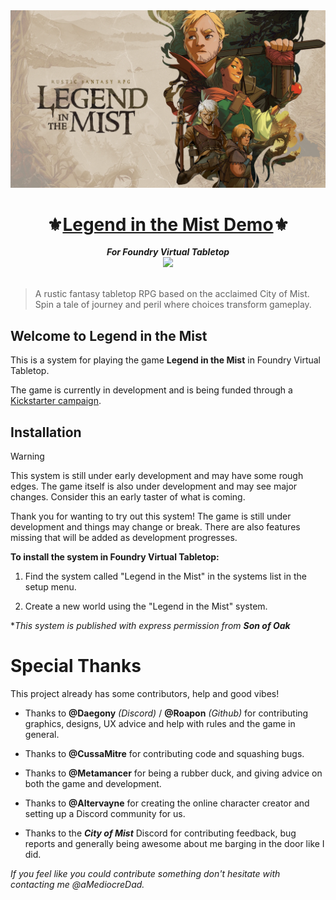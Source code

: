 <div align="center"><img src="./assets/media/litm_splash.webp" /></div>
<h1 align="center">⚜️<a href="https://www.kickstarter.com/projects/sonofoak/legend-in-the-mist-rpg" rel="noreferrer" target="_blank">Legend in the Mist Demo</a>⚜</h1>
<div align="center"><strong><em>For Foundry Virtual Tabletop</em></strong></div>
<div align="center"><img width="30px" src="https://foundryvtt.com/static/assets/icons/fvtt.png" /></div>

<br />

> A rustic fantasy tabletop RPG based on the acclaimed City of Mist. Spin a tale of journey and peril where choices transform gameplay.

## Welcome to Legend in the Mist

This is a system for playing the game **Legend in the Mist** in Foundry Virtual Tabletop.

The game is currently in development and is being funded through a [Kickstarter campaign](https://www.kickstarter.com/projects/sonofoak/legend-in-the-mist-rpg).

## Installation

> [!WARNING]
> This system is still under early development and may have some rough edges. The game itself is also under development and may see major changes. Consider this an early taster of what is coming.

Thank you for wanting to try out this system! The game is still under development and things may change or break. There are also features missing that will be added as development progresses.

**To install the system in Foundry Virtual Tabletop:**

1. Find the system called "Legend in the Mist" in the systems list in the setup menu.

2. Create a new world using the "Legend in the Mist" system.

\*_This system is published with express permission from **Son of Oak**_

# Special Thanks

This project already has some contributors, help and good vibes!

- Thanks to **@Daegony** _(Discord)_ / **@Roapon** _(Github)_ for contributing graphics, designs, UX advice and help with rules and the game in general.

- Thanks to **@CussaMitre** for contributing code and squashing bugs.

- Thanks to **@Metamancer** for being a rubber duck, and giving advice on both the game and development.

- Thanks to **@Altervayne** for creating the online character creator and setting up a Discord community for us.

- Thanks to the _**City of Mist**_ Discord for contributing feedback, bug reports and generally being awesome about me barging in the door like I did.

_If you feel like you could contribute something don't hesitate with contacting me @aMediocreDad._
